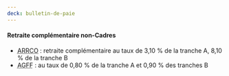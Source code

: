 ```yaml
---
deck: bulletin-de-paie
---
```


#### Retraite complémentaire non-Cadres

* <abbr title="Association pour le Régime de Retraite COmplémentaire des salariés">ARRCO</abbr> : retraite complémentaire au taux de 3,10 % de la tranche A, 8,10 % de la tranche B
* <abbr title="Association pour la Gestion du Fonds de Financement">AGFF</abbr> : au taux de 0,80 % de la tranche A et 0,90 % des tranches B
